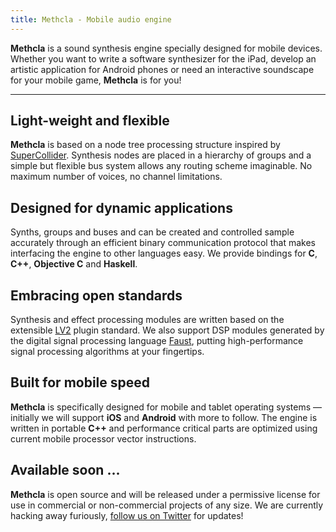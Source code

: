 ```yaml
---
title: Methcla - Mobile audio engine
---
```

**Methcla** is a sound synthesis engine specially designed for mobile devices. Whether you want to write a software synthesizer for the iPad, develop an artistic application for Android phones or need an interactive soundscape for your mobile game, **Methcla** is for you!

<hr>

## Light-weight and flexible

**Methcla** is based on a node tree processing structure inspired by [SuperCollider](http://supercollider.sourceforge.net). Synthesis nodes are placed in a hierarchy of groups and a simple but flexible bus system allows any routing scheme imaginable. No maximum number of voices, no channel limitations.

## Designed for dynamic applications

Synths, groups and buses and can be created and controlled sample accurately through an efficient binary communication protocol that makes interfacing the engine to other languages easy. We provide bindings for **C**, **C++**, **Objective C** and **Haskell**.

## Embracing open standards

Synthesis and effect processing modules are written based on the extensible [LV2](http://lv2plug.in) plugin standard. We also support DSP modules generated by the digital signal processing language [Faust](http://faust.grame.fr/), putting high-performance signal processing algorithms at your fingertips.

## Built for mobile speed

**Methcla** is specifically designed for mobile and tablet operating systems &mdash; initially we will support **iOS** and **Android** with more to follow. The engine is written in portable **C++** and performance critical parts are optimized using current mobile processor vector instructions.

## Available soon ...

**Methcla** is open source and will be released under a permissive license for use in commercial or non-commercial projects of any size. We are currently hacking away furiously, [follow us on Twitter](http://twitter.com/methcla) for updates!

<!-- Developed by long-time open source contributor and one of the creators of the [PLAY](http://www.soundsonline.com/PLAY) sample engine, [Stefan Kersten](http://twitter.com/kaoskorobase),  -->

<!-- In the meantime, you can tell us what <em>you</em> expect from a mobile audio engine by [dropping us a line](mailto:info@samplecount.com) or submitting a [feature request](https://github.com/samplecount/methcla/issues). -->
